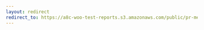 ```yaml
---
layout: redirect
redirect_to: https://a8c-woo-test-reports.s3.amazonaws.com/public/pr-merge/40458/api/index.html
---
```

